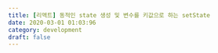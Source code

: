 ```yaml
---
title: [리액트] 동적인 state 생성 및 변수를 키값으로 하는 setState
date: 2020-03-01 01:03:96
category: development
draft: false
---
```


